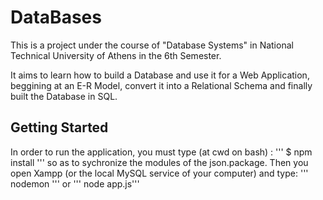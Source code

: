 # DataBases

  This is a project under the course of "Database Systems" in National Technical University of Athens in the 6th Semester.
  
  It aims to learn how to build a Database and use it for a Web Application, beggining at an E-R Model, convert it into a Relational Schema and finally built the Database in SQL.
  
  ## Getting Started
  In order to run the application, you must type (at cwd on bash) : 
  ''' 
  $ npm install 
  ''' 
  so as to sychronize the modules of the json.package.
  Then you open Xampp (or the local MySQL service of your computer) and type: ''' nodemon ''' or ''' node app.js'''
